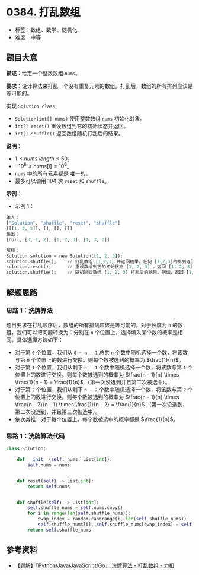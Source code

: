 # [0384. 打乱数组](https://leetcode.cn/problems/shuffle-an-array/)

- 标签：数组、数学、随机化
- 难度：中等

## 题目大意

**描述**：给定一个整数数组 `nums`。

**要求**：设计算法来打乱一个没有重复元素的数组。打乱后，数组的所有排列应该是等可能的。

实现 `Solution class`:

- `Solution(int[] nums)` 使用整数数组 `nums` 初始化对象。
- `int[] reset()` 重设数组到它的初始状态并返回。
- `int[] shuffle()` 返回数组随机打乱后的结果。

**说明**：

- $1 \le nums.length \le 50$。
- $-10^6 \le nums[i] \le 10^6$。
- `nums` 中的所有元素都是 唯一的。
- 最多可以调用 104 次 `reset` 和 `shuffle`。

**示例**：

- 示例 1：

```Python
输入：
["Solution", "shuffle", "reset", "shuffle"]
[[[1, 2, 3]], [], [], []]
输出：
[null, [3, 1, 2], [1, 2, 3], [1, 3, 2]]

解释：
Solution solution = new Solution([1, 2, 3]);
solution.shuffle();    // 打乱数组 [1,2,3] 并返回结果。任何 [1,2,3]的排列返回的概率应该相同。例如，返回 [3, 1, 2]
solution.reset();      // 重设数组到它的初始状态 [1, 2, 3] 。返回 [1, 2, 3]
solution.shuffle();    // 随机返回数组 [1, 2, 3] 打乱后的结果。例如，返回 [1, 3, 2]
```

## 解题思路

### 思路 1：洗牌算法

题目要求在打乱顺序后，数组的所有排列应该是等可能的。对于长度为 `n` 的数组，我们可以把问题转换为：分别在 `n` 个位置上，选择填入某个数的概率是相同。具体选择方法如下：

- 对于第 `0` 个位置，我们从 `0 ~ n - 1` 总共 `n` 个数中随机选择一个数，将该数与第 `0` 个位置上的数进行交换。则每个数被选到的概率为 $\frac{1}{n}$。
- 对于第 `1` 个位置，我们从剩下 `n - 1` 个数中随机选择一个数，将该数与第 `1` 个位置上的数进行交换。则每个数被选到的概率为 $\frac{n - 1}{n} \times \frac{1}{n - 1} = \frac{1}{n}$ （第一次没选到并且第二次被选中）。
- 对于第 `2` 个位置，我们从剩下 `n - 2` 个数中随机选择一个数，将该数与第 `2` 个位置上的数进行交换。则每个数被选到的概率为 $\frac{n - 1}{n} \times \frac{n - 2}{n - 1} \times \frac{1}{n - 2} = \frac{1}{n}$ （第一次没选到、第二次没选到，并且第三次被选中）。
- 依次类推，对于每个位置上，每个数被选中的概率都是 $\frac{1}{n}$。

### 思路 1：洗牌算法代码

```Python
class Solution:

    def __init__(self, nums: List[int]):
        self.nums = nums


    def reset(self) -> List[int]:
        return self.nums


    def shuffle(self) -> List[int]:
        self.shuffle_nums = self.nums.copy()
        for i in range(len(self.shuffle_nums)):
            swap_index = random.randrange(i, len(self.shuffle_nums))
            self.shuffle_nums[i], self.shuffle_nums[swap_index] = self.shuffle_nums[swap_index], self.shuffle_nums[i]
        return self.shuffle_nums
```

## 参考资料

- 【题解】[「Python/Java/JavaScript/Go」 洗牌算法 - 打乱数组 - 力扣](https://leetcode.cn/problems/shuffle-an-array/solution/pythonjavajavascriptgo-xi-pai-suan-fa-by-k7i2/)